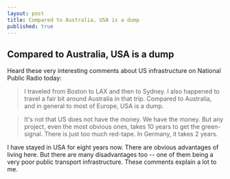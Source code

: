 ```yaml
---
layout: post
title: Compared to Australia, USA is a dump
published: true
---
```


## Compared to Australia, USA is a dump

Heard these very interesting comments about US infrastructure on National Public Radio today:

> I traveled from Boston to LAX and then to Sydney. I also happened to travel a fair bit around Australia in that trip. Compared to Australia, and in general to most of Europe, USA is a dump.

> It's not that US does not have the money. We have the money. But any project, even the most obvious ones, takes 10 years to get the green-signal. There is just too much red-tape. In Germany, it takes 2 years.

I have stayed in USA for eight years now. There are obvious advantages of living here. But there are many disadvantages too -- one of them being a very poor public transport infrastructure. These comments explain a lot to me.
